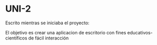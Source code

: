 # UNI-2


Escrito mientras se iniciaba el proyecto:


El objetivo es crear una aplicacion de escritorio con fines educativos-científicos de fácil interacción
